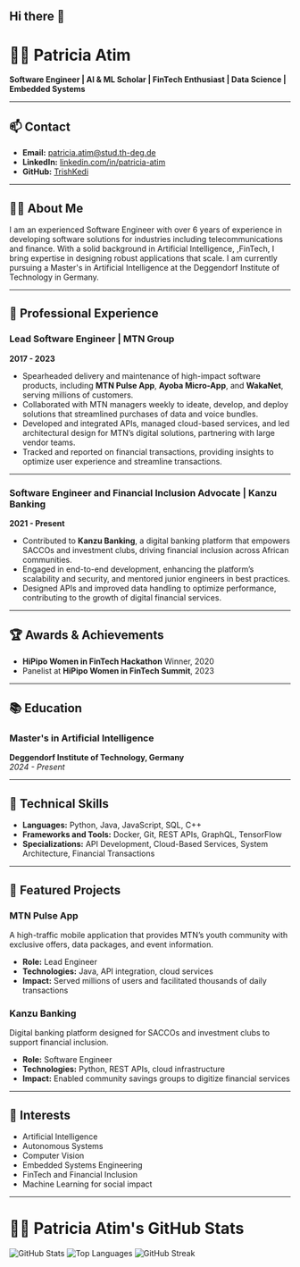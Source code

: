 ## Hi there 👋

<!--
**TrishKedi/TrishKedi** is a ✨ _special_ ✨ repository because its `README.md` (this file) appears on your GitHub profile.

Here are some ideas to get you started:

- 🔭 I’m currently working on ...
- 🌱 I’m currently learning ...
- 👯 I’m looking to collaborate on ...
- 🤔 I’m looking for help with ...
- 💬 Ask me about ...
- 📫 How to reach me: ...
- 😄 Pronouns: ...
- ⚡ Fun fact: ...
-->

# 👩‍💻 Patricia Atim
**Software Engineer | AI & ML Scholar | FinTech Enthusiast | Data Science | Embedded Systems**

---

## 📫 Contact
- **Email:** patricia.atim@stud.th-deg.de
- **LinkedIn:** [linkedin.com/in/patricia-atim](https://linkedin.com/in/patricia-atim)
- **GitHub:** [TrishKedi](https://github.com/TrishKedi)
---

## 👩‍🏫 About Me
I am an experienced Software Engineer with over 6 years of experience in developing software solutions for industries including telecommunications and finance. With a solid background in Artificial Intelligence, ,FinTech, I bring expertise in designing robust applications that scale. I am currently pursuing a Master's in Artificial Intelligence at the Deggendorf Institute of Technology in Germany.

---

## 💼 Professional Experience

### Lead Software Engineer | MTN Group
**2017 - 2023**

- Spearheaded delivery and maintenance of high-impact software products, including **MTN Pulse App**, **Ayoba Micro-App**, and **WakaNet**, serving millions of customers.
- Collaborated with MTN managers weekly to ideate, develop, and deploy solutions that streamlined purchases of data and voice bundles.
- Developed and integrated APIs, managed cloud-based services, and led architectural design for MTN’s digital solutions, partnering with large vendor teams.
- Tracked and reported on financial transactions, providing insights to optimize user experience and streamline transactions.

---

### Software Engineer and Financial Inclusion Advocate | Kanzu Banking
**2021 - Present**

- Contributed to **Kanzu Banking**, a digital banking platform that empowers SACCOs and investment clubs, driving financial inclusion across African communities.
- Engaged in end-to-end development, enhancing the platform’s scalability and security, and mentored junior engineers in best practices.
- Designed APIs and improved data handling to optimize performance, contributing to the growth of digital financial services.

---

## 🏆 Awards & Achievements
- **HiPipo Women in FinTech Hackathon** Winner, 2020
- Panelist at **HiPipo Women in FinTech Summit**, 2023

---

## 📚 Education
### Master's in Artificial Intelligence
**Deggendorf Institute of Technology, Germany**  
*2024 - Present*

---

## 🔧 Technical Skills
- **Languages:** Python, Java, JavaScript, SQL, C++
- **Frameworks and Tools:** Docker, Git, REST APIs, GraphQL, TensorFlow
- **Specializations:** API Development, Cloud-Based Services, System Architecture, Financial Transactions

---

## 📂 Featured Projects

### MTN Pulse App
A high-traffic mobile application that provides MTN’s youth community with exclusive offers, data packages, and event information.
- **Role:** Lead Engineer
- **Technologies:** Java, API integration, cloud services
- **Impact:** Served millions of users and facilitated thousands of daily transactions

### Kanzu Banking
Digital banking platform designed for SACCOs and investment clubs to support financial inclusion.
- **Role:** Software Engineer
- **Technologies:** Python, REST APIs, cloud infrastructure
- **Impact:** Enabled community savings groups to digitize financial services

---

## 🌱 Interests
- Artificial Intelligence
- Autonomous Systems
- Computer Vision
- Embedded Systems Engineering
- FinTech and Financial Inclusion
- Machine Learning for social impact

---

# 👩‍💻 Patricia Atim's GitHub Stats

![GitHub Stats](https://github-readme-stats.vercel.app/api?username=TrishKedi&show_icons=true&theme=radical)
![Top Languages](https://github-readme-stats.vercel.app/api/top-langs/?username=TrishKedi&layout=compact&theme=radical)
![GitHub Streak](https://streak-stats.demolab.com/?user=TrishKedi&theme=radical)



